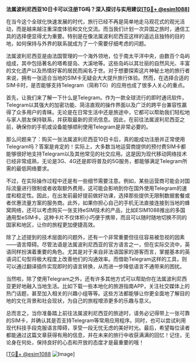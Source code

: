 **法属波利尼西亚10日卡可以注册TG吗？深入探讨与实用建议[[TG💪+ @esim1088](https://t.me/s/esim1088)]**

在当今这个全球化快速发展的时代，旅行已经不再是简单地走马观花式的观光活动，而是越来越注重深度体验和文化交流。而当我们计划一次异国之旅时，通信工具的选择便显得尤为重要。特别是在像法属波利尼西亚这样的遥远且独特的目的地，如何保持与外界的联系就成为了一个需要仔细考虑的问题。

法属波利尼西亚是由法国管理的一个海外领地，位于南太平洋中央，由数百个岛屿组成，其中包括著名的塔希提岛、大溪地等。这些岛屿以其壮丽的自然风光、丰富的文化遗产以及热情好客的居民而闻名于世。对于想要探索这片神秘土地的旅行者来说，拥有一张适合当地的SIM卡无疑会大大提升旅行体验。然而，在选择合适的SIM卡时，是否能够支持Telegram（简称TG）的应用也成了很多人关心的重点。

首先，让我们来了解一下什么是Telegram。作为一款全球流行的即时通讯软件，Telegram以其强大的加密功能、简洁直观的操作界面以及广泛的跨平台兼容性赢得了众多用户的青睐。无论是在日常生活中还是旅途中，它都可以帮助我们轻松地与家人朋友保持联系，并获取最新的资讯信息。因此，在前往法属波利尼西亚之前，确保你的手机或设备能够顺利使用Telegram是非常必要的。

那么问题来了：购买一张法属波利尼西亚10日卡后，真的能成功注册并正常使用Telegram吗？答案是肯定的！实际上，大多数当地运营商提供的预付费SIM卡都能够很好地支持Telegram以及其他常见的社交应用。这是因为现代移动网络技术已经非常成熟，无论是3G、4G还是即将普及的5G服务，都能够满足Telegram所需的最低网络要求。

不过，在实际操作过程中还是有一些细节需要注意。例如，某些运营商可能会对国际流量进行限制或者收取额外费用，这可能会影响到你在国外使用Telegram的速度和稳定性。因此，在出发前最好提前做好功课，选择那些提供无限制数据套餐或者优惠流量方案的服务商。此外，如果你担心自己的手机无法直接连接到当地的蜂窝网络，还可以考虑购买一张支持eSIM技术的产品，比如ESIM1088推出的多国通用型eSIM卡。这种卡片不仅体积小巧便于携带，而且可以随时随地切换不同的国家和地区，让你的旅程更加便捷高效。

除了上述提到的技术层面的问题外，还有一个非常重要但往往容易被忽视的因素——语言障碍。尽管法语是法属波利尼西亚的官方语言之一，但在实际交流中，英语同样扮演着重要的角色。尤其是对于来自非法语国家的游客而言，掌握基本的英语词汇句型将极大程度上改善他们的沟通效率。而借助Telegram这样的工具，则可以通过翻译插件实现即时的语言转换，从而进一步降低语言不通带来的困扰。

当然啦，除了使用Telegram之外，还有许多其他方式可以帮助你在法属波利尼西亚更好地融入当地生活。比如下载一些本地化的旅游指南APP，关注社交媒体上的热门话题，甚至加入相关的兴趣小组等等。这些方法都能够让你更全面地了解目的地的文化背景和社会现状，为自己的旅程增添更多的乐趣与意义。

总而言之，当你准备踏上前往法属波利尼西亚的旅途时，请务必记得带上一张可靠的SIM卡，并确认其是否支持Telegram等常用应用程序。同时，也可以尝试利用现代科技手段克服语言障碍，享受一段无忧无虑的美好时光。最后，希望每位读者都能通过这篇文章获得有用的信息，并在未来的旅行中收获满满的回忆！记住，无论身在何处，保持良好的心态和开放的态度才是最重要的哦！

[[TG💪+ @esim1088](https://t.me/s/esim1088) ![Image](https://i.postimg.cc/4NQfJmqS/Snipaste-2025-05-13-00-14-12.png)]